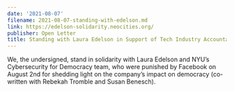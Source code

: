 ```yaml
---
date: '2021-08-07'
filename: 2021-08-07-standing-with-edelson.md
link: https://edelson-solidarity.neocities.org/
publisher: Open Letter
title: Standing with Laura Edelson in Support of Tech Industry Accountability Research
---
```


We, the undersigned, stand in solidarity with Laura Edelson and NYU’s Cybersecurity for Democracy team, who were punished by Facebook on August 2nd for shedding light on the company’s impact on democracy (co-written with Rebekah Tromble and Susan Benesch).
